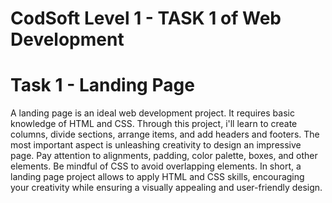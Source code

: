 # CodSoft Level 1 - TASK 1 of Web Development 
# Task 1 - Landing Page

A landing page is an ideal web development project. It requires basic
knowledge of HTML and CSS. Through this project, i'll learn to create columns, divide
sections, arrange items, and add headers and footers. The most important aspect is
unleashing creativity to design an impressive page. Pay attention to alignments,
padding, color palette, boxes, and other elements. Be mindful of CSS to avoid overlapping
elements. In short, a landing page project allows to apply HTML and CSS skills,
encouraging your creativity while ensuring a visually appealing and user-friendly design.
